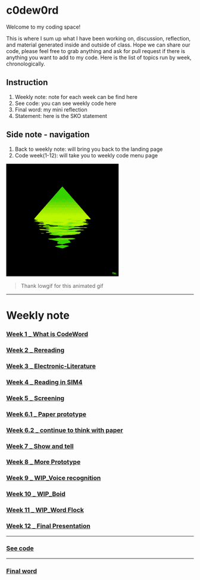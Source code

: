 # c0dew0rd

Welcome to my coding space! 

This is where I sum up what I have been working on, discussion, reflection, and material generated inside and outside of class. Hope we can share our code, please feel free to grab anything and ask for pull request if there is anything you want to add to my code. Here is the list of topics run by week, chronologically.

## Instruction
1. Weekly note: note for each week can be find here
2. See code: you can see weekly code here
3. Final word: my mini reflection
4. Statement: here is the SKO statement

## Side note - navigation
1. Back to weekly note: will bring you back to the landing page
2. Code week(1-12): will take you to weekly code menu page

<img src="SIm.gif" width="60%">

> Thank lowgif for this animated gif


-------------------------------------------

# Weekly note


### [Week 1 _ What is CodeWord](https://github.com/napasornc/c0dew0rd/tree/master/week%2001) 

### [Week 2 _ Rereading](https://github.com/napasornc/c0dew0rd/tree/master/week%2002) 

### [Week 3 _ Electronic-Literature](https://github.com/napasornc/c0dew0rd/tree/master/week%2003) 

### [Week 4 _ Reading in SIM4](https://github.com/napasornc/c0dew0rd/tree/master/week%2004) 

### [Week 5 _ Screening](https://github.com/napasornc/c0dew0rd/tree/master/week%2005) 

### [Week 6.1 _ Paper prototype](https://github.com/napasornc/c0dew0rd/tree/master/week%2006.1) 

### [Week 6.2 _ continue to think with paper](https://github.com/napasornc/c0dew0rd/tree/master/week%2006.2) 

### [Week 7 _ Show and tell](https://github.com/napasornc/c0dew0rd/tree/master/week%2007) 

### [Week 8 _ More Prototype](https://github.com/napasornc/c0dew0rd/tree/master/week%2008) 

### [Week 9 _ WIP_Voice recognition](https://github.com/napasornc/c0dew0rd/tree/master/week%2009) 

### [Week 10 _ WIP_Boid](https://github.com/napasornc/c0dew0rd/tree/master/week%2010) 

### [Week 11 _ WIP_Word Flock](https://github.com/napasornc/c0dew0rd/tree/master/week%2011) 

### [Week 12 _ Final Presentation](https://github.com/napasornc/c0dew0rd/tree/master/week%2012) 

-----------------------------------------------------
### [See code](https://github.com/napasornc/c0dew0rd/blob/master/processing/readme.md)
-----------------------------------------------------
### [Final word](https://github.com/napasornc/c0dew0rd/blob/master/readme.md)






